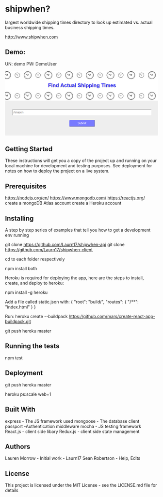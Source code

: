 # shipwhen? 
largest worldwide shipping times directory to look up estimated vs. actual business shipping times.

http://www.shipwhen.com

## Demo:
UN: demo PW: DemoUser

![alt text](src/images/screenshot.png)

## Getting Started
These instructions will get you a copy of the project up and running on your local machine for development and testing purposes. See deployment for notes on how to deploy the project on a live system.

## Prerequisites
https://nodejs.org/en/
https://www.mongodb.com/
https://reactjs.org/
create a mongoDB Atlas account
create a Heroku account 

## Installing
A step by step series of examples that tell you how to get a development env running

git clone https://github.com/Laurn17/shipwhen-api
git clone https://github.com/Laurn17/shipwhen-client

cd to each folder respectively

npm install both

Heroku is required for deploying the app, here are the steps to install, create, and deploy to heroku:

npm install -g heroku

Add a file called static.json with:
{
   "root": "build/",
   "routes": {
     "/**": "index.html"
   }
 }

Run: heroku create --buildpack https://github.com/mars/create-react-app-buildpack.git

git push heroku master

## Running the tests
npm test

## Deployment
git push heroku master

heroku ps:scale web=1

## Built With
express - The JS framework used
mongoose - The database client
passport -Authentication middleware
mocha - JS testing framework
React.js - client side libary
Redux.js - client side state management

## Authors
Lauren Morrow - Initial work - Laurn17
Sean Robertson - Help, Edits

## License
This project is licensed under the MIT License - see the LICENSE.md file for details